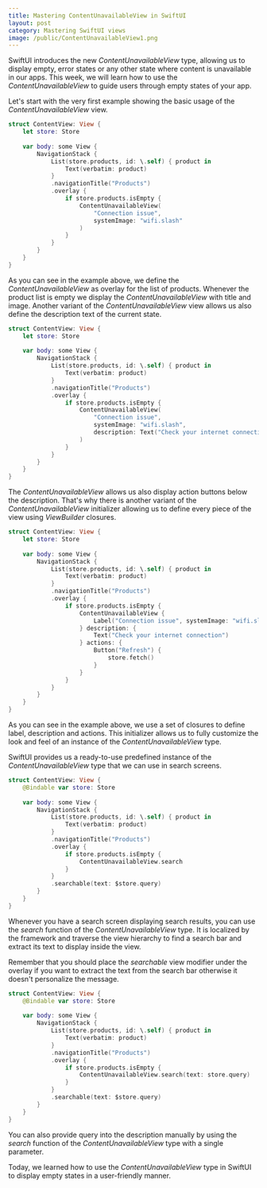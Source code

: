 ```yaml
---
title: Mastering ContentUnavailableView in SwiftUI
layout: post
category: Mastering SwiftUI views
image: /public/ContentUnavailableView1.png
---
```


SwiftUI introduces the new *ContentUnavailableView* type, allowing us to display empty, error states or any other state where content is unavailable in our apps. This week, we will learn how to use the *ContentUnavailableView* to guide users through empty states of your app.

Let's start with the very first example showing the basic usage of the *ContentUnavailableView* view.

```swift
struct ContentView: View {
    let store: Store
    
    var body: some View {
        NavigationStack {
            List(store.products, id: \.self) { product in
                Text(verbatim: product)
            }
            .navigationTitle("Products")
            .overlay {
                if store.products.isEmpty {
                    ContentUnavailableView(
                        "Connection issue",
                        systemImage: "wifi.slash"
                    )
                }
            }
        }
    }
}
```

As you can see in the example above, we define the *ContentUnavailableView* as overlay for the list of products. Whenever the product list is empty we display the *ContentUnavailableView* with title and image. Another variant of the *ContentUnavailableView* view allows us also define the description text of the current state.

```swift
struct ContentView: View {
    let store: Store
    
    var body: some View {
        NavigationStack {
            List(store.products, id: \.self) { product in
                Text(verbatim: product)
            }
            .navigationTitle("Products")
            .overlay {
                if store.products.isEmpty {
                    ContentUnavailableView(
                        "Connection issue",
                        systemImage: "wifi.slash",
                        description: Text("Check your internet connection")
                    )
                }
            }
        }
    }
}
```

The *ContentUnavailableView* allows us also display action buttons below the description. That's why there is another variant of the *ContentUnavailableView* initializer allowing us to define every piece of the view using *ViewBuilder* closures.

```swift
struct ContentView: View {
    let store: Store
    
    var body: some View {
        NavigationStack {
            List(store.products, id: \.self) { product in
                Text(verbatim: product)
            }
            .navigationTitle("Products")
            .overlay {
                if store.products.isEmpty {
                    ContentUnavailableView {
                        Label("Connection issue", systemImage: "wifi.slash")
                    } description: {
                        Text("Check your internet connection")
                    } actions: {
                        Button("Refresh") {
                            store.fetch()
                        }
                    }
                }
            }
        }
    }
}
```

As you can see in the example above, we use a set of closures to define label, description and actions. This initializer allows us to fully customize the look and feel of an instance of the *ContentUnavailableView* type.

SwiftUI provides us a ready-to-use predefined instance of the *ContentUnavailableView* type that we can use in search screens.

```swift
struct ContentView: View {
    @Bindable var store: Store
    
    var body: some View {
        NavigationStack {
            List(store.products, id: \.self) { product in
                Text(verbatim: product)
            }
            .navigationTitle("Products")
            .overlay {
                if store.products.isEmpty {
                    ContentUnavailableView.search
                }
            }
            .searchable(text: $store.query)
        }
    }
}
```

Whenever you have a search screen displaying search results, you can use the *search* function of the *ContentUnavailableView* type. It is localized by the framework and traverse the view hierarchy to find a search bar and extract its text to display inside the view.

Remember that you should place the *searchable* view modifier under the overlay if you want to extract the text from the search bar otherwise it doesn't personalize the message.

```swift
struct ContentView: View {
    @Bindable var store: Store
    
    var body: some View {
        NavigationStack {
            List(store.products, id: \.self) { product in
                Text(verbatim: product)
            }
            .navigationTitle("Products")
            .overlay {
                if store.products.isEmpty {
                    ContentUnavailableView.search(text: store.query)
                }
            }
            .searchable(text: $store.query)
        }
    }
}
```

You can also provide query into the description manually by using the *search* function of the *ContentUnavailableView* type with a single parameter.

Today, we learned how to use the *ContentUnavailableView* type in SwiftUI to display empty states in a user-friendly manner.

